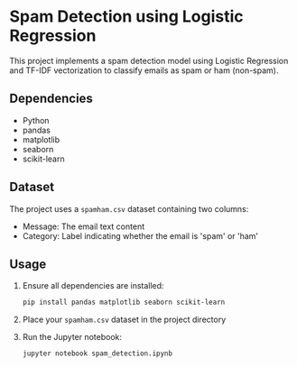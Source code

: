 # Spam Detection using Logistic Regression
This project implements a spam detection model using Logistic Regression and TF-IDF vectorization to classify emails as spam or ham (non-spam).

## Dependencies
- Python
- pandas
- matplotlib
- seaborn
- scikit-learn

## Dataset
The project uses a `spamham.csv` dataset containing two columns:
- Message: The email text content
- Category: Label indicating whether the email is 'spam' or 'ham'

## Usage
1. Ensure all dependencies are installed:

    ```bash
    pip install pandas matplotlib seaborn scikit-learn
    ```

2. Place your `spamham.csv` dataset in the project directory

3. Run the Jupyter notebook:

    ```bash
    jupyter notebook spam_detection.ipynb
    ```
